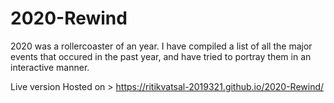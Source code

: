 # 2020-Rewind
 
2020 was a rollercoaster of an year. I have compiled a list of all the major events that occured in the past year, and have tried to portray them in an interactive manner.

Live version Hosted on > https://ritikvatsal-2019321.github.io/2020-Rewind/
